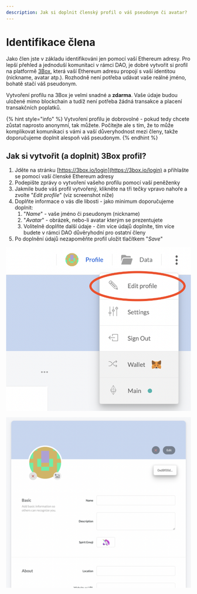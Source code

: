 ```yaml
---
description: Jak si doplnit členský profil o váš pseudonym či avatar?
---
```


# Identifikace člena

Jako člen jste v základu identifikováni jen pomocí vaší Ethereum adresy. Pro lepší přehled a jednoduší komunitaci v rámci DAO, je dobré vytvořit si profil na platformě [3Box](https://3boxlabs.com/), která vaší Ethereum adresu propojí s vaší identitou \(nickname, avatar atp.\). Rozhodně není potřeba udávat vaše reálné jméno, bohatě stačí váš pseudonym.

Vytvoření profilu na 3Box je velmi snadné a **zdarma**. Vaše údaje budou uložené mimo blockchain a tudíž není potřeba žádná transakce a placení transakčních poplatků.

{% hint style="info" %}
Vytvoření profilu je dobrovolné - pokud tedy chcete zůstat naprosto anonymní, tak můžete. Počítejte ale s tím, že to může komplikovat komunikaci s vámi a vaší důveryhodnost mezi členy, takže doporučujeme doplnit alespoň váš pseudonym.
{% endhint %}

## Jak si vytvořit \(a doplnit\) 3Box profil?

1. Jděte na stránku [https://3box.io/login](https://3box.io/login) a přihlašte se pomocí vaší členské Ethereum adresy
2. Podepište zprávy o vytvoření vašeho profilu pomocí vaší peněženky
3. Jakmile bude váš profil vytvořený, klikněte na tři tečky vpravo nahoře a zvolte "_Edit profile_" \(viz screenshot níže\)
4. Doplňte informace o vás dle libosti - jako minimum doporučujeme doplnit:
   1. "_Name_" - vaše jméno či pseudonym \(nickname\)
   2. "_Avatar_" - obrázek, nebo-li avatar kterým se prezentujete
   3. Volitelně doplňte další údaje - čím více údajů doplníte, tím více budete v rámci DAO důvěryhodní pro ostatní členy
5. Po doplnění údajů nezapoměňte profil uložit tlačítkem "_Save_"

![Kde najdete &#xFA;pravu va&#x161;eho profilu](../.gitbook/assets/3box-edit-profile-button.png)

![Takhle vypad&#xE1; formul&#xE1;&#x159;, kde dopln&#xED;te va&#x161;e identifika&#x10D;n&#xED; &#xFA;daje ](../.gitbook/assets/3box-edit-profile-form.png)

